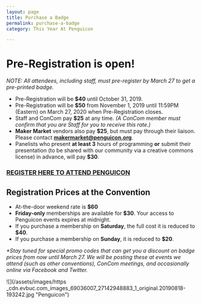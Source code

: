 ```yaml
---
layout: page
title: Purchase a Badge
permalink: purchase-a-badge
category: This Year At Penguicon

---
```

# Pre-Registration is open!

_NOTE: All attendees, including staff, must pre-register by March 27 to get a pre-printed badge._

* Pre-Registration will be **$40** until October 31, 2019.
* Pre-Registration will be **$50** from November 1, 2019 until 11:59PM (Eastern) on March 27, 2020 when Pre-Registration closes.
* Staff and ConCom pay **$25** at any time. _(A ConCom member must confirm that you are Staff for you to receive this rate.)_
* **Maker Market** vendors also pay **$25**, but must pay through their liaison. Please contact **makermarket@penguicon.org**.
* Panelists who present **at least 3** hours of programming **or** submit their presentation (to be shared with our community via a creative commons license) in advance, will pay **$30**.

### [**REGISTER HERE TO ATTEND PENGUICON**](https://www.eventbrite.com/e/penguicon-2020-tickets-69656336979 "REGISTER HERE TO ATTEND PENGUICON")

## Registration Prices at the Convention

* At-the-door weekend rate is **$60**
* **Friday-only** memberships are available for **$30**. Your access to Penguicon events expires at midnight.
* If you purchase a membership on **Saturday**, the full cost it is reduced to **$40**.
* If you purchase a membership on **Sunday**, it is reduced to **$20**.

_*Stay tuned for special promo codes that can get you a discount on badge prices from now until March 27. We will be posting these at events we attend (such as other conventions), ConCom meetings, and occasionally online via Facebook and Twitter._

![](/assets/images/https _cdn.evbuc.com_images_69036007_27142948883_1_original.20190818-193242.jpg "Penguicon")